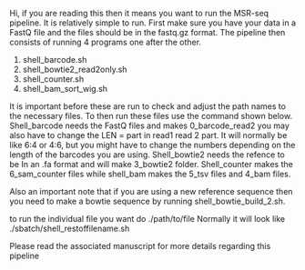 
Hi, if you are reading this then it means you want to run the MSR-seq pipeline. It is relatively simple to run. First make sure you have your data 
in a FastQ file and the files should be in the fastq.gz format.
The pipeline then consists of running 4 programs one after the other. 

1)	shell_barcode.sh
2)	shell_bowtie2_read2only.sh
3)	shell_counter.sh
4)	shell_bam_sort_wig.sh
   
It is important before these are run to check and adjust the path names to the 
necessary files. To then run these files use the command shown below. Shell_barcode needs the
FastQ files and makes 0_barcode_read2 you may also have to change 
the LEN = part in read1 read 2 part. It will normally be like 6:4 or 4:6, but you might have to
change the numbers depending on the length of the barcodes you are using. Shell_bowtie2 needs 
the refence to be In an .fa format and will make 3_bowtie2 folder. Shell_counter makes 
the 6_sam_counter files while shell_bam makes the 5_tsv files and 4_bam files.

Also an important note that if you are using a new reference sequence then you need 
to make a bowtie sequence by running shell_bowtie_build_2.sh.

to run the individual file you want do
./path/to/file
Normally it will look like
./sbatch/shell_restoffilename.sh

Please read the associated manuscript for more details regarding this pipeline

